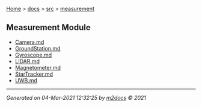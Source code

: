 [Home](../../index.md) > [docs](../../docs_index.md) > [src](../src_index.md) > [measurement](measurement_index.md)  

## Measurement Module

- [Camera.md](Camera.md)
- [GroundStation.md](GroundStation.md)
- [Gyroscope.md](Gyroscope.md)
- [LIDAR.md](LIDAR.md)
- [Magnetometer.md](Magnetometer.md)
- [StarTracker.md](StarTracker.md)
- [UWB.md](UWB.md)

***

*Generated on 04-Mar-2021 12:32:25 by [m2docs](https://github.com/crgnam-research/m2docs) © 2021*